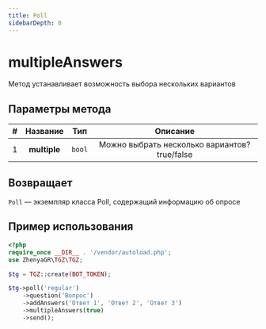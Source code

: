 ```yaml
---
title: Poll
sidebarDepth: 0
---
```


# multipleAnswers
Метод устанавливает возможность выбора нескольких вариантов

## Параметры метода
| # |   Название   |  Тип   |                   Описание                    |
|:-:|:------------:|:------:|:---------------------------------------------:|
| 1 | **multiple** | `bool` | Можно выбрать несколько вариантов? true/false |

## Возвращает
`Poll` — экземпляр класса Poll, содержащий информацию об опросе

## Пример использования
```php
<?php
require_once __DIR__ . '/vendor/autoload.php'; 
use ZhenyaGR\TGZ\TGZ;

$tg = TGZ::create(BOT_TOKEN);

$tg->poll('regular')
    ->question('Вопрос')
    ->addAnswers('Ответ 1', 'Ответ 2', 'Ответ 3')
    ->multipleAnswers(true)
    ->send();
```